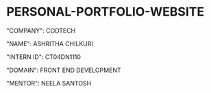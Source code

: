 # PERSONAL-PORTFOLIO-WEBSITE

"COMPANY": CODTECH

"NAME": ASHRITHA CHILKURI

"INTERN ID": CT04DN1110

"DOMAIN": FRONT END DEVELOPMENT

"MENTOR": NEELA SANTOSH
